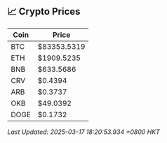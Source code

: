 ## 📈 Crypto Prices

| Coin | Price |
| ---- | ----- |
| BTC | $83353.5319 |
| ETH | $1909.5235 |
| BNB | $633.5686 |
| CRV | $0.4394 |
| ARB | $0.3737 |
| OKB | $49.0392 |
| DOGE | $0.1732 |

_Last Updated: 2025-03-17 18:20:53.934 +0800 HKT_